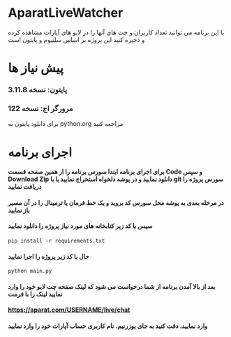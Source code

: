 # AparatLiveWatcher
با این برنامه می توانید تعداد کاربران و چت های آنها را در لایو های آپارات مشاهده کرده و ذخیره کنید
این پروژه بر اساس سلنیوم و پایتون است

# پیش نیاز ها

### پایتون: نسخه 3.11.8
### مرورگر اج: نسخه 122

برای دانلود پایتون به python.org مراجعه کنید

# اجرای برنامه
#### برای اجرای برنامه ابتدا سورس برنامه را از همین صفحه قسمت Code و سپس Download Zip دانلود نمایید و در پوشه دلخواه استخراج نمایید یا با git سورس پروژه را دریافت نمایید

#### در مرحله بعدی به پوشه محل سورس کد بروید و یک خط فرمان یا ترمینال را در آن مسیر باز نمایید

#### سپس با کد زیر کتابخانه های مورد نیاز پروژه را دانلود نمایید

<code>pip install -r requirements.txt</code>

#### حال با کد زیر پروژه را اجرا نمایید

<code>python main.py</code>

#### بعد از بالا آمدن برنامه از شما درخواست می شود که لینک صفحه چت لایو خود را وارد نمایید لینک را با فرمت
#### https://aparat.com/USERNAME/live/chat
#### وارد نمایید، دقت کنید به جای یوزرنیم، نام کاربری حساب آپارات خود را وارد نمایید
